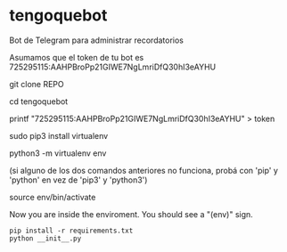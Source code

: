 # tengoquebot

Bot de Telegram para administrar recordatorios

Asumamos que el token de tu bot es 725295115:AAHPBroPp21GIWE7NgLmriDfQ30hI3eAYHU

git clone REPO

cd tengoquebot

printf "725295115:AAHPBroPp21GIWE7NgLmriDfQ30hI3eAYHU" > token

sudo pip3 install virtualenv

python3 -m virtualenv env

(si alguno de los dos comandos anteriores no funciona, probá con 'pip' y 'python' en vez de 'pip3' y 'python3')

source env/bin/activate

Now you are inside the enviroment. You should see a "(env)" sign.

```console
pip install -r requirements.txt
python __init__.py
```
